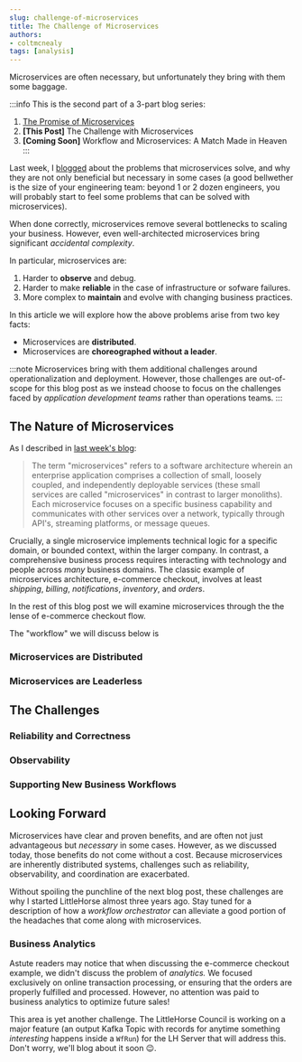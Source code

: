 ```yaml
---
slug: challenge-of-microservices
title: The Challenge of Microservices
authors:
- coltmcnealy
tags: [analysis]
---
```


Microservices are often necessary, but unfortunately they bring with them some baggage. <!-- truncate -->

:::info
This is the second part of a 3-part blog series:

1. [The Promise of Microservices](./2024-08-22-promise-of-microservices.md)
2. **[This Post]** The Challenge with Microservices
3. **[Coming Soon]** Workflow and Microservices: A Match Made in Heaven
:::

Last week, I [blogged](./2024-08-22-promise-of-microservices.md) about the problems that microservices solve, and why they are not only beneficial but necessary in some cases (a good bellwether is the size of your engineering team: beyond 1 or 2 dozen engineers, you will probably start to feel some problems that can be solved with microservices).

When done correctly, microservices remove several bottlenecks to scaling your business. However, even well-architected microservices bring significant _accidental complexity_.

In particular, microservices are:

1. Harder to **observe** and debug.
2. Harder to make **reliable** in the case of infrastructure or sofware failures.
3. More complex to **maintain** and evolve with changing business practices.

In this article we will explore how the above problems arise from two key facts:
* Microservices are **distributed**.
* Microservices are **choreographed without a leader**.

:::note
Microservices bring with them additional challenges around operationalization and deployment. However, those challenges are out-of-scope for this blog post as we instead choose to focus on the challenges faced by _application development teams_ rather than operations teams.
:::

## The Nature of Microservices

As I described in [last week's blog](./2024-08-22-promise-of-microservices.md):

> The term "microservices" refers to a software architecture wherein an enterprise application comprises a collection of small, loosely coupled, and independently deployable services (these small services are called "microservices" in contrast to larger monoliths). Each microservice focuses on a specific business capability and communicates with other services over a network, typically through API's, streaming platforms, or message queues.

Crucially, a single microservice implements technical logic for a specific domain, or bounded context, within the larger company. In contrast, a comprehensive business process requires interacting with technology and people across _many_ business domains. The classic example of microservices architecture, e-commerce checkout, involves at least _shipping_, _billing_, _notifications_, _inventory_, and _orders_.

In the rest of this blog post we will examine microservices through the the lense of e-commerce checkout flow.

The "workflow" we will discuss below is 


### Microservices are Distributed

### Microservices are Leaderless

## The Challenges

### Reliability and Correctness

### Observability

### Supporting New Business Workflows

## Looking Forward

Microservices have clear and proven benefits, and are often not just advantageous but _necessary_ in some cases. However, as we discussed today, those benefits do not come without a cost. Because microservices are inherently distributed systems, challenges such as reliability, observability, and coordination are exacerbated.

Without spoiling the punchline of the next blog post, these challenges are why I started LittleHorse almost three years ago. Stay tuned for a description of how a _workflow orchestrator_ can alleviate a good portion of the headaches that come along with microservices.

### Business Analytics

Astute readers may notice that when discussing the e-commerce checkout example, we didn't discuss the problem of _analytics._ We focused exclusively on online transaction processing, or ensuring that the orders are properly fulfilled and processed. However, no attention was paid to business analytics to optimize future sales!

This area is yet another challenge. The LittleHorse Council is working on a major feature (an output Kafka Topic with records for anytime something _interesting_ happens inside a `WfRun`) for the LH Server that will address this. Don't worry, we'll blog about it soon :wink:.
